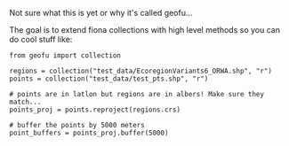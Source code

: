 Not sure what this is yet or why it's called geofu...

The goal is to extend fiona collections with high level methods 
so you can do cool stuff like:

```
from geofu import collection

regions = collection("test_data/EcoregionVariants6_ORWA.shp", "r")
points = collection("test_data/test_pts.shp", "r")

# points are in latlon but regions are in albers! Make sure they match...
points_proj = points.reproject(regions.crs)

# buffer the points by 5000 meters
point_buffers = points_proj.buffer(5000)
```
